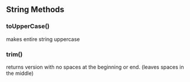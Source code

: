 ## String Methods

### toUpperCase()
makes entire string uppercase

### trim()
returns version with no spaces at the beginning or end. (leaves spaces in the middle)